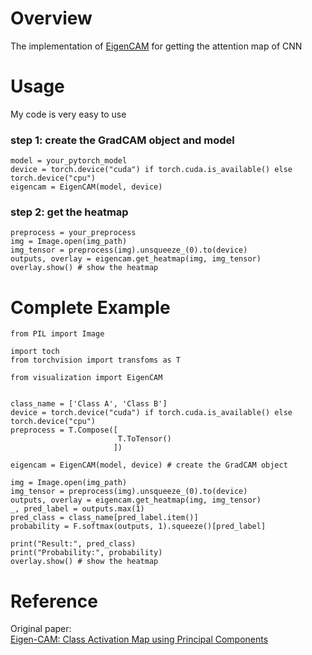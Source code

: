 # Overview
The implementation of [EigenCAM](https://arxiv.org/abs/2008.00299) for getting the attention map of CNN

# Usage
My code is very easy to use

### step 1: create the GradCAM object and model
```
model = your_pytorch_model
device = torch.device("cuda") if torch.cuda.is_available() else torch.device("cpu") 
eigencam = EigenCAM(model, device)
```
### step 2: get the heatmap
```
preprocess = your_preprocess
img = Image.open(img_path)  
img_tensor = preprocess(img).unsqueeze_(0).to(device)  
outputs, overlay = eigencam.get_heatmap(img, img_tensor)
overlay.show() # show the heatmap
```

# Complete Example
```
from PIL import Image

import toch
from torchvision import transfoms as T

from visualization import EigenCAM


class_name = ['Class A', 'Class B']
device = torch.device("cuda") if torch.cuda.is_available() else torch.device("cpu")  
preprocess = T.Compose([
                        T.ToTensor()
                       ])  

eigencam = EigenCAM(model, device) # create the GradCAM object  

img = Image.open(img_path)  
img_tensor = preprocess(img).unsqueeze_(0).to(device)  
outputs, overlay = eigencam.get_heatmap(img, img_tensor)
_, pred_label = outputs.max(1)
pred_class = class_name[pred_label.item()]
probability = F.softmax(outputs, 1).squeeze()[pred_label]

print("Result:", pred_class)
print("Probability:", probability)
overlay.show() # show the heatmap
```

# Reference
Original paper:  
[Eigen-CAM: Class Activation Map using Principal Components](https://arxiv.org/abs/2008.00299)  
